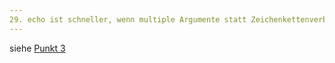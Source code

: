 ```yaml
---
29. echo ist schneller, wenn multiple Argumente statt Zeichenkettenverbindung verwendet wird
---
```

siehe [Punkt 3](../3-echo-ist-schneller-wenn-multiple-Argumente-statt-Zeichenkettenverbindung-verwendet-wird/index.md)
